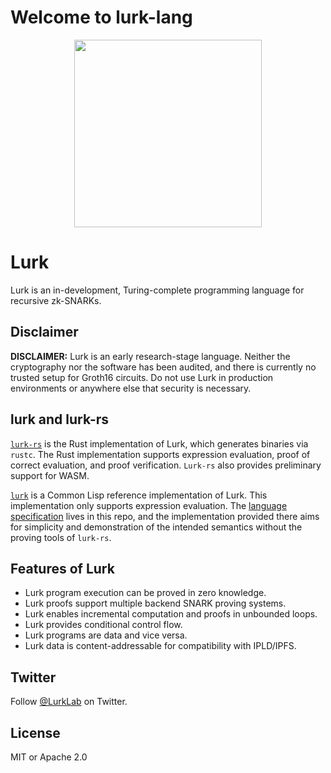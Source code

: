 # Welcome to lurk-lang
<p align="center">
  <img width="300" height="300" src="https://user-images.githubusercontent.com/52976094/156452981-7f739d89-14a8-4a10-9071-b805f2fe0c25.svg">
</p>

# Lurk
Lurk is an in-development, Turing-complete programming language for recursive zk-SNARKs.  

## Disclaimer
**DISCLAIMER:** Lurk is an early research-stage language. Neither the cryptography nor the software has been audited, and there is currently no trusted setup for Groth16 circuits. Do not use Lurk in production environments or anywhere else that security is necessary.

## lurk and lurk-rs
[```lurk-rs```](https://github.com/lurk-lang/lurk-rs) is the Rust implementation of Lurk, which generates binaries via ```rustc```. The Rust implementation supports expression evaluation, proof of correct evaluation, and proof verification. ```Lurk-rs``` also provides preliminary support for WASM.

[```lurk```](https://github.com/lurk-lang/lurk) is a Common Lisp reference implementation of Lurk. This implementation only supports expression evaluation. The [language specification](https://github.com/lurk-lang/lurk/blob/master/spec/v0-1.md) lives in this repo, and the implementation provided there aims for simplicity and demonstration of the intended semantics without the proving tools of ```lurk-rs```.

## Features of Lurk
- Lurk program execution can be proved in zero knowledge.
- Lurk proofs support multiple backend SNARK proving systems.
- Lurk enables incremental computation and proofs in unbounded loops.
- Lurk provides conditional control flow.
- Lurk programs are data and vice versa.
- Lurk data is content-addressable for compatibility with IPLD/IPFS.

## Twitter
Follow [@LurkLab](https://twitter.com/LurkLab) on Twitter.

## License
MIT or Apache 2.0
